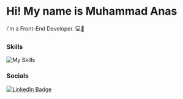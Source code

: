 Hi! My name is Muhammad Anas
========================================================================================================================================

I'm a Front-End Developer. 💻🚀
<br/>

### Skills

![My Skills](https://skillicons.dev/icons?i=html,css,javascript,react,bootstrap,tailwind)
<br/>

### Socials

<div id="badges">
  <a target="_blank" href="https://www.linkedin.com/in/imuhammadanas/">
    <img src="https://img.shields.io/badge/LinkedIn-blue?style=for-the-badge&logo=linkedin&logoColor=white" alt="LinkedIn Badge"/>
  </a>
</div>
